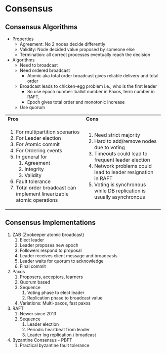 

# Consensus


## Consensus Algorithms



* Properties
    * Agreement: No 2 nodes decide differently
    * Validity: Node decided value proposed by someone else
    * Termination: all correct processes eventually reach the decision
* Algorithms
    * Need to broadcast
    * Need ordered broadcast
        * Atomic aka total order broadcast gives reliable delivery and total order
    * Broadcast leads to chicken-egg problem i.e., who is the first leader
        * So use epoch number: ballot number in Paxos, term number in RAFT, 
        * Epoch gives total order and monotonic increase
    * Use quorum

<table>
  <tr>
   <td>
<strong>Pros</strong>
   </td>
   <td><strong>Cons</strong>
   </td>
  </tr>
  <tr>
   <td>
<ol>

<li>For multipartition scenarios

<li>For Leader election

<li>For Atomic commit

<li>For Ordering events

<li>In general for  
<ol>
 
<li>Agreement
 
<li>Integrity
 
<li>Validity
</li> 
</ol>

<li>Fault tolerance

<li>Total order broadcast can implement linearizable atomic operations
</li>
</ol>
   </td>
   <td>
<ol>

<li>Need strict majority

<li>Hard to add/remove nodes due to voting

<li>Timeouts could lead to frequent leader election

<li>Network problems could lead to leader resignation in RAFT

<li>Voting is synchronous while DB replication is usually asynchronous
</li>
</ol>
   </td>
  </tr>
</table>



## Consensus Implementations



1. ZAB (Zookeeper atomic broadcast)
    1. Elect leader
    2. Leader proposes new epoch
    3. Followers respond to proposal
    4. Leader receives client message and broadcasts
    5. Leader waits for quorum to acknowledge
    6. Final commit
2. Paxos
    1. Proposers, acceptors, learners
    2. Quorum based
    3. Sequence
        1. Voting phase to elect leader
        2. Replication phase to broadcast value
    4. Variations: Multi-paxos, fast paxos
3. RAFT
    1. Newer since 2013
    2. Sequence
        1. Leader election
        2. Periodic heartbeat from leader
        3. Leader log replication / broadcast
4. Byzantine Consensus - PBFT
    1. Practical byzantine fault tolerance